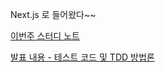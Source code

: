 Next.js 로 들어왔다~~

<a href="./study-note/week-3.md"> 이번주 스터디 노트 </a>

<a href="./study-note/test-code.md"> 발표 내용 - 테스트 코드 및 TDD 방법론 </a>
